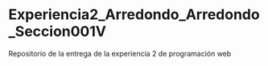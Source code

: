 # Experiencia2_Arredondo_Arredondo_Seccion001V
Repositorio de la entrega de la experiencia 2 de programación web
